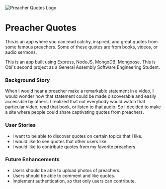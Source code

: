 ![Preacher Quotes Logo](https://i.imgur.com/hUQpdyn.jpg)

# Preacher Quotes
This is an app where you can read catchy, inspired, and great quotes from some famous preachers. Some of these quotes are from books, videos, or audio sermons.

This is an app built using Express, NodeJS, MongoDB, Mongoose. This is Obi's second project as a General Assembly Software Engineering Student.

### Background Story
When I would hear a preacher make a remarkable statement in a video, I would wonder how that statement could be made discoverable and easily accessible by others. I realized that not everybody would watch that particular video, read that book, or listen to that audio. So I decided to make a site where people could share captivating quotes from preachers.


### User Stories
- I want to be able to discover quotes on certain topics that I like.
- I would like to see quotes that other users like.
- I would like to contribute quotes from my favorite preachers.


### Future Enhancements
- Users should be able to upload photos of preachers.
- Users should be able to comment and like quotes.
- Implement authentication, so that only users can contribute.